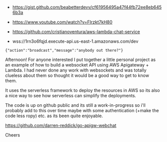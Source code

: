 - https://gist.github.com/beabetterdevv/cf61956495a47f44fb72ee8eb6456b3a
- https://www.youtube.com/watch?v=FIrzkt7kH80
- https://github.com/cristianoventura/aws-lambda-chat-service

- wss://1rn3o6fqjd.execute-api.us-east-1.amazonaws.com/dev


```
{"action":"broadcast","message":"anybody out there?"}
```


Afternoon!
For anyone interested I put together a little personal project as an example of how to build a websocket API using AWS Apigateway + Lambda. I had never done any work with websockets and was totally clueless about them so thought it would be a good way to get to know them. 

It uses the serverless framework to deploy the resources in AWS so its also a nice way to see how serverless can simplify the deployments.

The code is up on github public and its still a work-in-progress so i'll probably add to this over time maybe with some authentication (+make the code less ropy) etc. as its been quite enjoyable.

https://github.com/darren-reddick/go-apigw-webchat

Cheers

